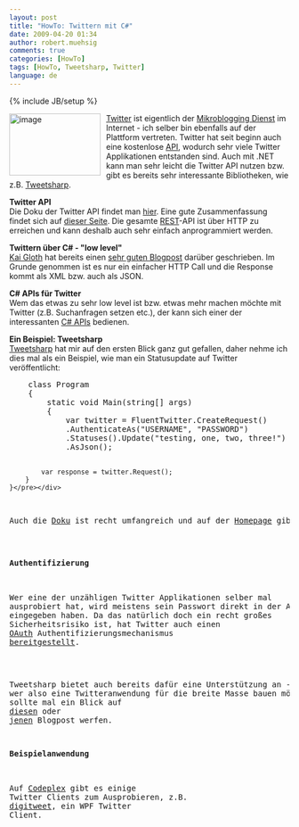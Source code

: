 ```yaml
---
layout: post
title: "HowTo: Twittern mit C#"
date: 2009-04-20 01:34
author: robert.muehsig
comments: true
categories: [HowTo]
tags: [HowTo, Tweetsharp, Twitter]
language: de
---
```

{% include JB/setup %}
<p><a href="{{BASE_PATH}}/assets/wp-images-de/image713.png"><img style="border-top-width: 0px; border-left-width: 0px; border-bottom-width: 0px; margin: 0px 10px 0px 0px; border-right-width: 0px" height="111" alt="image" src="{{BASE_PATH}}/assets/wp-images-de/image-thumb691.png" width="164" align="left" border="0" /></a><a href="http://twitter.com">Twitter</a> ist eigentlich der <a href="http://de.wikipedia.org/wiki/Twitter">Mikroblogging Dienst</a> im Internet - ich selber bin ebenfalls auf der Plattform vertreten. Twitter hat seit beginn auch eine kostenlose <a href="http://apiwiki.twitter.com/">API</a>, wodurch sehr viele Twitter Applikationen entstanden sind. Auch mit .NET kann man sehr leicht die Twitter API nutzen bzw. gibt es bereits sehr interessante Bibliotheken, wie z.B. <a href="http://code.google.com/p/tweetsharp/">Tweetsharp</a>. </p> 
<!--more-->
  <p><strong>Twitter API      <br /></strong>Die Doku der Twitter API findet man <a href="http://apiwiki.twitter.com/">hier</a>. Eine gute Zusammenfassung findet sich auf <a href="http://apiwiki.twitter.com/Things-Every-Developer-Should-Know">dieser Seite</a>. Die gesamte <a href="http://en.wikipedia.org/wiki/Representational_State_Transfer">REST</a>-API ist &#252;ber HTTP zu erreichen und kann deshalb auch sehr einfach anprogrammiert werden.</p>  <p><strong>Twittern &#252;ber C# - &quot;low level&quot;</strong>     <br /><a href="http://blog.veloursnebel.de/">Kai Gloth</a> hat bereits einen <a href="http://blog.veloursnebel.de/2008/10/twitter-und-c/">sehr guten Blogpost</a> dar&#252;ber geschrieben. Im Grunde genommen ist es nur ein einfacher HTTP Call und die Response kommt als XML bzw. auch als JSON.</p>  <p><strong>C# APIs f&#252;r Twitter      <br /></strong>Wem das etwas zu sehr low level ist bzw. etwas mehr machen m&#246;chte mit Twitter (z.B. Suchanfragen setzen etc.), der kann sich einer der interessanten <a href="http://apiwiki.twitter.com/Libraries#C/NET">C# APIs</a> bedienen.</p>  <p><strong>Ein Beispiel: Tweetsharp      <br /></strong><a href="http://code.google.com/p/tweetsharp/">Tweetsharp</a> hat mir auf den ersten Blick ganz gut gefallen, daher nehme ich dies mal als ein Beispiel, wie man ein Statusupdate auf Twitter ver&#246;ffentlicht:</p>  <div class="wlWriterSmartContent" id="scid:812469c5-0cb0-4c63-8c15-c81123a09de7:a14dbc2a-9b8a-4438-85a1-3829edb17bbb" style="padding-right: 0px; display: inline; padding-left: 0px; float: none; padding-bottom: 0px; margin: 0px; padding-top: 0px"><pre name="code" class="c#">    class Program
    {
        static void Main(string[] args)
        {
            var twitter = FluentTwitter.CreateRequest()
            .AuthenticateAs("USERNAME", "PASSWORD")
            .Statuses().Update("testing, one, two, three!")
            .AsJson();

            var response = twitter.Request();
        }
    }</pre></div>

<p>Auch die <a href="http://code.google.com/p/tweetsharp/w/list">Doku</a> ist recht umfangreich und auf der <a href="http://tweetsharp.com/">Homepage</a> gibt es auch noch ein paar nette Blogposts.</p>

<p><strong>Authentifizierung</strong> 

  <br />Wer eine der unz&#228;hligen Twitter Applikationen selber mal ausprobiert hat, wird meistens sein Passwort direkt in der Applikation eingegeben haben. Da das nat&#252;rlich doch ein recht gro&#223;es Sicherheitsrisiko ist, hat Twitter auch einen <a href="http://oauth.net/">OAuth</a> Authentifizierungsmechanismus <a href="http://apiwiki.twitter.com/OAuth-FAQ">bereitgestellt</a>. 

  <br />Tweetsharp bietet auch bereits daf&#252;r eine Unterst&#252;tzung an - wer also eine Twitteranwendung f&#252;r die breite Masse bauen m&#246;chte, der sollte mal ein Blick auf <a href="http://tweetsharp.com/?p=68">diesen</a> oder <a href="http://tweetsharp.com/?p=60">jenen</a> Blogpost werfen.</p>

<p><strong>Beispielanwendung</strong>

  <br />Auf <a href="http://codeplex.com/">Codeplex</a> gibt es einige Twitter Clients zum Ausprobieren, z.B. <a href="http://digitweet.codeplex.com/">digitweet</a>, ein WPF Twitter Client.</p>
